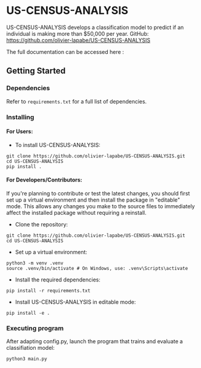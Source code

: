 # US-CENSUS-ANALYSIS
US-CENSUS-ANALYSIS develops a classification model to predict if an individual is making more than $50,000 per year.
GitHub: https://github.com/olivier-lapabe/US-CENSUS-ANALYSIS

The full documentation can be accessed here : 

## Getting Started

### Dependencies

Refer to `requirements.txt` for a full list of dependencies.

### Installing

#### For Users:

* To install US-CENSUS-ANALYSIS:
```
git clone https://github.com/olivier-lapabe/US-CENSUS-ANALYSIS.git
cd US-CENSUS-ANALYSIS
pip install .
```

#### For Developers/Contributors:

If you're planning to contribute or test the latest changes, you should first set up a virtual environment and then install the package in "editable" mode. This allows any changes you make to the source files to immediately affect the installed package without requiring a reinstall.

* Clone the repository:
```
git clone https://github.com/olivier-lapabe/US-CENSUS-ANALYSIS.git
cd US-CENSUS-ANALYSIS
```

* Set up a virtual environment:
```
python3 -m venv .venv
source .venv/bin/activate # On Windows, use: .venv\Scripts\activate
```

* Install the required dependencies:
```
pip install -r requirements.txt
```

* Install US-CENSUS-ANALYSIS in editable mode:
```
pip install -e .
```

### Executing program

After adapting config.py, launch the program that trains and evaluate a classifiation model:  
```
python3 main.py
```
